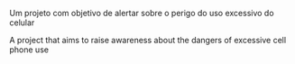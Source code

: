 Um projeto com objetivo de alertar sobre o perigo do uso excessivo do celular

A project that aims to raise awareness about the dangers of excessive cell phone use
